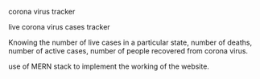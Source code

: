 corona virus tracker

live corona virus cases tracker

Knowing the number of live cases in a particular state, number of deaths, number of active cases, number of people recovered from corona virus.

use of MERN stack to implement the working of the website.

